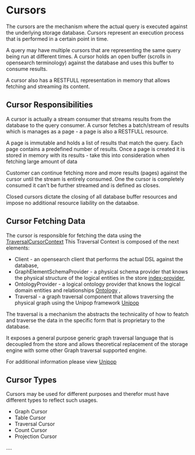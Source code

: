 # Cursors

The cursors are the mechanism where the actual query is executed against the underlying storage database.
Cursors represent an execution process that is performed in a certain point in time.

A query may have multiple cursors that are representing the same query being run at different times.
A cursor holds an open buffer (scrolls in opensearch terminology) against the database and uses this buffer to 
consume results.

A cursor also has a RESTFULL representation in memory that allows fetching and streaming its content.

## Cursor Responsibilities

A cursor is actually a stream consumer that streams results from the database to the query consumer.
A cursor fetches a batch/stream of results which is manages as a page - a page is also a RESTFULL resource.

A page is immutable and holds a list of results that match the query. Each page contains a predefined number of results.
Once a page is created it is stored in memory with its results - take this into consideration when fetching large amount of data 

Customer can continue fetching more and more results (pages) against the cursor until the stream is entirely consumed.
One the cursor is completely consumed it can't be further streamed and is defined as closes. 

Closed cursors dictate the closing of all database buffer resources and impose no additional resource liability on the dataabse.


## Cursor Fetching Data

The cursor is responsible for fetching the data using the [TraversalCursorContext](../../../virtualize/virtual-core/src/main/java/org/opensearch/graph/executor/cursor/TraversalCursorContext.java)
This Traversal Context is composed of the next elements:

 - Client - an opensearch client that performs the actual DSL against the database,
 - GraphElementSchemaProvider  - a physical schema provider that knows the physical structure of the logical entities in the store [index-provider](Index-provider.md),
 - OntologyProvider - a logical ontology provider that knows the logical domain entities and relationships [Ontology](Ontology.md) ,
 - Traversal - a graph traversal component that allows traversing the physical graph using the Unipop framework [Unipop]()

The traversal is a mechanism the abstracts the technicality of how to featch and traverse the data in the specific form that is proprietary
to the database.

It exposes a general purpose generic graph traversal language that is decoupled from the store and allows theoretical replacement of the storage engine with
some other Graph traversal supported engine.

For additional information please view [Unipop](Unipop.md) 

## Cursor Types

Cursors may be used for different purposes and therefor must have different types to reflect such usages.

- Graph Cursor
- Table Cursor
- Traversal Cursor
- Count Cursor
- Projection Cursor

....
